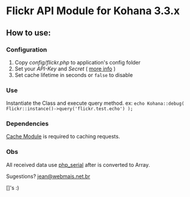 Flickr API Module for Kohana 3.3.x
===================================

## How to use:
### Configuration
1.  Copy _config/flickr.php_ to application's config folder
2.  Set your _API-Key_ and _Secret_ ( [more info](http://www.flickr.com/services/api/keys/) )
3.  Set cache lifetime in seconds or `false` to disable


### Use
Instantiate the Class and execute query method. ex: `echo Kohana::debug( Flickr::instance()->query('flickr.test.echo') );`


### Dependencies
[Cache Module](http://github.com/kohana/cache) is required to caching requests.


### Obs
All received data use [php_serial](http://www.flickr.com/services/api/response.php.html) after is converted to Array.

Sugestions? jean@webmais.net.br

[]'s :)
